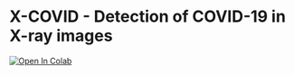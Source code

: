 # **X-COVID** - Detection of COVID-19 in X-ray images
[![Open In Colab](https://colab.research.google.com/assets/colab-badge.svg)](https://github.com/luckyos-code/X-COVID/blob/main/x-covid.ipynb)
